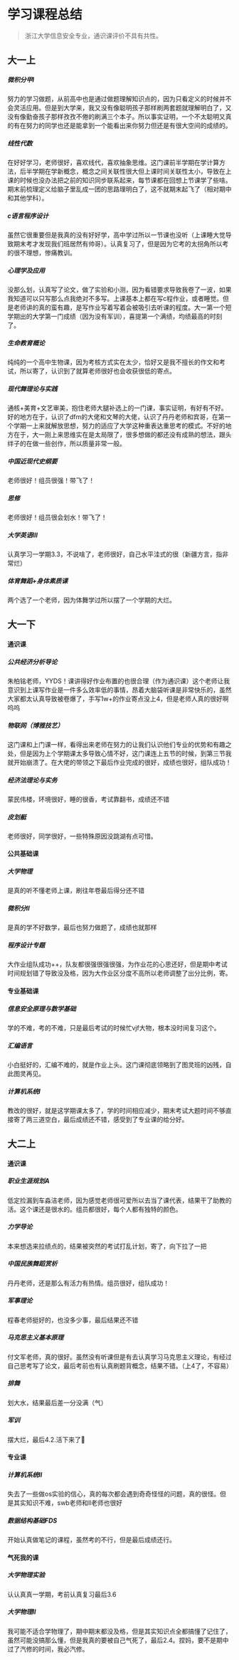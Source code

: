 # 学习课程总结

> 浙江大学信息安全专业，通识课评价不具有共性。

## 大一上

##### 微积分甲Ⅰ

努力的学习做题，从前高中也是通过做题理解知识点的，因为只看定义的时候并不会灵活应用。但是到大学来，我又没有像聪明孩子那样刷两套题就理解明白了，又没有像勤奋孩子那样孜孜不倦的刷满三个本子。所以事实证明，一个不太聪明又真的有在努力的同学也还是能拿到一个能看出来你努力但还是有很大空间的成绩的。

##### 线性代数

在好好学习，老师很好，喜欢线代，喜欢抽象思维。这门课前半学期在学计算方法，后半学期在学新概念，概念之间关联性很大但上课时间关联性太小，导致在上课的时候也没办法把之前的知识同步联系起来，每节课都在回想上节课学了些啥。期末前梳理定义给脑子里乱成一团的思路理明白了，这不就期末起飞了（相对期中和其他学科）。

##### c语言程序设计

虽然它很重要但是我真的没有好好学，高中学过所以一节课也没听（上课睡大觉导致期末考才发现我们班居然有帅哥）。认真复习了，但是因为它考的太拐角所以考的很不理想，惨痛教训。

##### 心理学及应用

没那么划，认真写了论文，做了实验和小测，因为看错要求导致我卷了一波，如果我知道可以只写那么点我绝对不多写。上课基本上都在写c程作业，或者睡觉。但是老师讲的真的蛮有趣，是写作业写着写着会被吸引去听课的程度。大一第一个短学期出的大学第一门成绩（因为没有军训），喜提第一个满绩，均绩最高的时刻了。

##### 生命教育概论

纯纯的一个高中生物课，因为考核方式实在太少，恰好又是我不擅长的作文和考试，所以寄了，认识到了就算老师很好也会收获很低的寄点。

##### 现代舞理论与实践

通核+美育+文艺审美，抱住老师大腿补选上的一门课，事实证明，有好有不好。好的地方在于，认识了dfm的大佬和文琴的大佬，认识了丹丹老师和宾哥，在第一个学期一上来就解放思想，努力的适应了大学这种重表达重思考的模式。不好的地方在于，大一刚上来思维实在是太局限了，很多想做的都还没有成熟的想法，跟头绊子的在做一些创作，所以质量非常一般。

##### 中国近现代史纲要

老师很好！组员很强！带飞了！

##### 思修

老师很好！组员很会划水！带飞了！

##### 大学英语Ⅲ

认真学习一学期3.3，不说啥了，老师很好，自己水平洼式的很（新疆方言，指非常烂）

##### 体育舞蹈+身体素质课

两个选了一个老师，因为体舞学过所以摆了一个学期的大烂。

## 大一下

#### 通识课

##### 公共经济分析导论

朱柏铭老师，YYDS！课讲得好作业布置的也很合理（作为通识课）这个老师让我意识到上课写作业是一件多么效率低的事情，昂着大脑袋听课是非常快乐的，虽然大家都太认真导致被卷爆了，手写1w+的作业寄点没上4，但是老师人真的很好啊呜呜

##### 物联网（博雅技艺）

这门课和上门课一样，看得出来老师在努力的让我们认识他们专业的优势和有趣之处，但是因为上个学期课太多导致心情不好，这门课连上五节的时候，到第三节我就开始崩溃了。在大佬的带领之下最后作业完成的很好，成绩也很好，组队成功！

##### 经济法理论与实务

蒙民伟楼，环境很好，睡的很香，考试靠翻书，成绩还不错

##### 皮划艇

老师很好，同学很好，一些特殊原因没跳湖有点可惜。

#### 公共基础课

##### 大学物理

是真的听不懂老师上课，刷往年卷最后得分还不错

##### 微积分Ⅱ

是真的学不好数学，最后也努力做题了，成绩也就那样

##### 程序设计专题

大作业组队成功++，队友都很强很强很强，为作业花的心思还好，但是期中考试时间规划错了导致没及格，因为大作业区分度不高所以老师调整了出分比例，寄。

#### 专业基础课

##### 信息安全原理与数学基础

学的不难，考的不难，只是最后考试的时候忙vjf大物，根本没时间复习这个。

##### 汇编语言

小白挺好的，汇编不难的，就是作业上头。这门课彻底领略到了图灵班的凶残，自此图灵再见。

##### 计算机系统Ⅰ

教改的很好，就是这学期课太多了，学的时间相应减少，期末考试大题时间不够直接寄了两三道空白，最后成绩还不错，感受到了专业课的给分好。

## 大二上

#### 通识课

##### 职业生涯规划A

低定捡漏到车淼洁老师，因为感觉老师很可爱所以去当了课代表，结果干了助教的活。这个课还是很水的。组员都很好，每个人都有独特的颜色。

##### 力学导论

本来想选来拉绩点的，结果被突然的考试打乱计划，寄了，向下拉了一把

##### 中国民族舞蹈赏析

丹丹老师，还是那么有活力有热情。组员很好，组队成功！

##### 军事理论

程春老师挺好的，也没多少事，最后结果还不错

##### 马克思主义基本原理

付文军老师，真的很好。虽然没有听课但是有去认真学习马克思主义理论，有经过自己思考写了论文，最后考前也有认真刷题背概念，结果不错。（上4了，不容易）

##### 排舞

划大水，结果最后差一分没满（气）

##### 军训

摆大烂，最后4.2.活下来了🙏

#### 专业课

##### 计算机系统Ⅱ

失去了一些做os实验的信心，真的每次都会遇到奇奇怪怪的问题，真的很怪。但是其实知识不难，swb老师和ll老师也很好

##### 数据结构基础FDS

开始认真做笔记的课程，虽然考的不行，但是最后成绩还行。

#### 气死我的课

##### 大学物理实验

认认真真一学期，考前认真复习最后3.6

##### 大学物理Ⅱ

我可能不适合学物理了，期中期末都没及格，但是其实知识点全都搞懂了记住了，虽然可能没搞那么懂，但是我真的要被自己气死了，最后2.4。捏妈，要不是期中过了汽修的时间，我必汽修。
